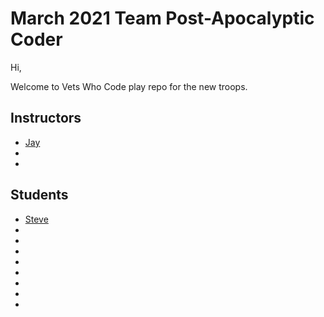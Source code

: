 # March 2021 Team  Post-Apocalyptic Coder


Hi,

 Welcome to Vets Who Code play repo for the new troops.

## Instructors
* [Jay](https://twitter.com/JeromeHardaway)
*
*


## Students
* [Steve](https://twitter.com/sa_lamoureux)
*
*
*
*
*
*
*
*



